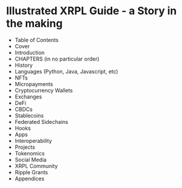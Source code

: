 # Illustrated XRPL Guide - a Story in the making

- Table of Contents
- Cover
- Introduction
- CHAPTERS (in no particular order)
- History
- Languages (Python, Java, Javascript, etc)
- NFTs
- Micropayments
- Cryptocurrency Wallets
- Exchanges
- DeFi
- CBDCs
- Stablecoins
- Federated Sidechains
- Hooks
- Apps
- Interoperability
- Projects
- Tokenomics
- Social Media
- XRPL Community
- Ripple Grants
- Appendices
